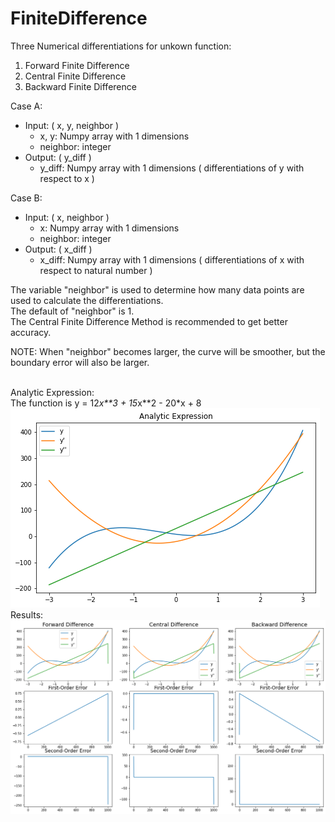# FiniteDifference

Three Numerical differentiations for unkown function:
1. Forward Finite Difference
2. Central Finite Difference
3. Backward Finite Difference

Case A:<br>
* Input: ( x, y, neighbor ) <br>
  * x, y: Numpy array with 1 dimensions <br>
  * neighbor: integer <br>
* Output: ( y_diff ) <br>
  * y_diff: Numpy array with 1 dimensions ( differentiations of y with respect to x ) <br>

Case B:<br>
* Input: ( x, neighbor ) <br>
  * x: Numpy array with 1 dimensions <br>
  * neighbor: integer <br>
* Output: ( x_diff ) <br>
  * x_diff: Numpy array with 1 dimensions ( differentiations of x with respect to natural number ) <br>

The variable "neighbor" is used to determine how many data points are used to calculate the differentiations. <br>
The default of "neighbor" is 1. <br>
The Central Finite Difference Method is recommended to get better accuracy. <br>

NOTE: When "neighbor" becomes larger, the curve will be smoother, but the boundary error will also be larger.<br><br>

Analytic Expression: <br>
The function is y = 12*x**3 + 15*x**2 - 20*x + 8 <br>
![](https://github.com/TW-ZJLin/FiniteDifference/blob/main/analytic_expression.png)<br>
Results: <br>
![](https://github.com/TW-ZJLin/FiniteDifference/blob/main/results.png)
